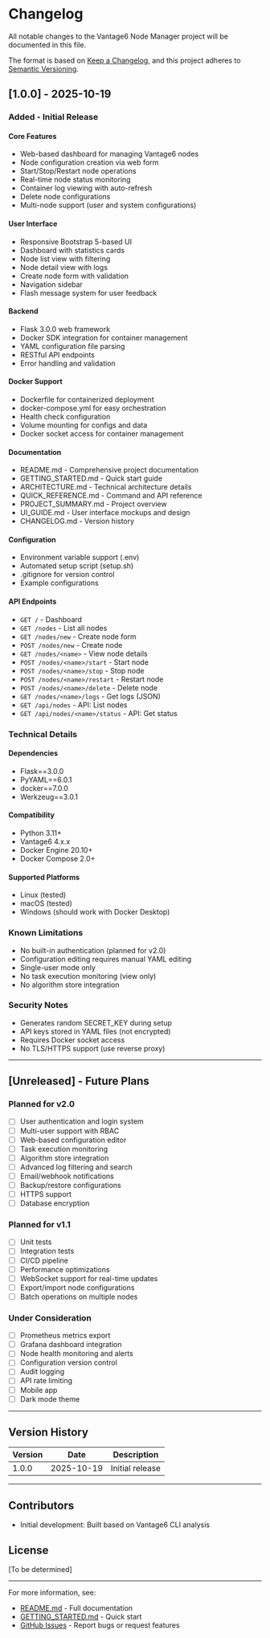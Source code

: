 # Changelog

All notable changes to the Vantage6 Node Manager project will be documented in this file.

The format is based on [Keep a Changelog](https://keepachangelog.com/en/1.0.0/),
and this project adheres to [Semantic Versioning](https://semver.org/spec/v2.0.0.html).

## [1.0.0] - 2025-10-19

### Added - Initial Release

#### Core Features
- Web-based dashboard for managing Vantage6 nodes
- Node configuration creation via web form
- Start/Stop/Restart node operations
- Real-time node status monitoring
- Container log viewing with auto-refresh
- Delete node configurations
- Multi-node support (user and system configurations)

#### User Interface
- Responsive Bootstrap 5-based UI
- Dashboard with statistics cards
- Node list view with filtering
- Node detail view with logs
- Create node form with validation
- Navigation sidebar
- Flash message system for user feedback

#### Backend
- Flask 3.0.0 web framework
- Docker SDK integration for container management
- YAML configuration file parsing
- RESTful API endpoints
- Error handling and validation

#### Docker Support
- Dockerfile for containerized deployment
- docker-compose.yml for easy orchestration
- Health check configuration
- Volume mounting for configs and data
- Docker socket access for container management

#### Documentation
- README.md - Comprehensive project documentation
- GETTING_STARTED.md - Quick start guide
- ARCHITECTURE.md - Technical architecture details
- QUICK_REFERENCE.md - Command and API reference
- PROJECT_SUMMARY.md - Project overview
- UI_GUIDE.md - User interface mockups and design
- CHANGELOG.md - Version history

#### Configuration
- Environment variable support (.env)
- Automated setup script (setup.sh)
- .gitignore for version control
- Example configurations

#### API Endpoints
- `GET /` - Dashboard
- `GET /nodes` - List all nodes
- `GET /nodes/new` - Create node form
- `POST /nodes/new` - Create node
- `GET /nodes/<name>` - View node details
- `POST /nodes/<name>/start` - Start node
- `POST /nodes/<name>/stop` - Stop node
- `POST /nodes/<name>/restart` - Restart node
- `POST /nodes/<name>/delete` - Delete node
- `GET /nodes/<name>/logs` - Get logs (JSON)
- `GET /api/nodes` - API: List nodes
- `GET /api/nodes/<name>/status` - API: Get status

### Technical Details

#### Dependencies
- Flask==3.0.0
- PyYAML==6.0.1
- docker==7.0.0
- Werkzeug==3.0.1

#### Compatibility
- Python 3.11+
- Vantage6 4.x.x
- Docker Engine 20.10+
- Docker Compose 2.0+

#### Supported Platforms
- Linux (tested)
- macOS (tested)
- Windows (should work with Docker Desktop)

### Known Limitations

- No built-in authentication (planned for v2.0)
- Configuration editing requires manual YAML editing
- Single-user mode only
- No task execution monitoring (view only)
- No algorithm store integration

### Security Notes

- Generates random SECRET_KEY during setup
- API keys stored in YAML files (not encrypted)
- Requires Docker socket access
- No TLS/HTTPS support (use reverse proxy)

---

## [Unreleased] - Future Plans

### Planned for v2.0
- [ ] User authentication and login system
- [ ] Multi-user support with RBAC
- [ ] Web-based configuration editor
- [ ] Task execution monitoring
- [ ] Algorithm store integration
- [ ] Advanced log filtering and search
- [ ] Email/webhook notifications
- [ ] Backup/restore configurations
- [ ] HTTPS support
- [ ] Database encryption

### Planned for v1.1
- [ ] Unit tests
- [ ] Integration tests
- [ ] CI/CD pipeline
- [ ] Performance optimizations
- [ ] WebSocket support for real-time updates
- [ ] Export/import node configurations
- [ ] Batch operations on multiple nodes

### Under Consideration
- [ ] Prometheus metrics export
- [ ] Grafana dashboard integration
- [ ] Node health monitoring and alerts
- [ ] Configuration version control
- [ ] Audit logging
- [ ] API rate limiting
- [ ] Mobile app
- [ ] Dark mode theme

---

## Version History

| Version | Date       | Description           |
|---------|------------|-----------------------|
| 1.0.0   | 2025-10-19 | Initial release      |

---

## Contributors

- Initial development: Built based on Vantage6 CLI analysis

## License

[To be determined]

---

For more information, see:
- [README.md](README.md) - Full documentation
- [GETTING_STARTED.md](GETTING_STARTED.md) - Quick start
- [GitHub Issues](../../issues) - Report bugs or request features

